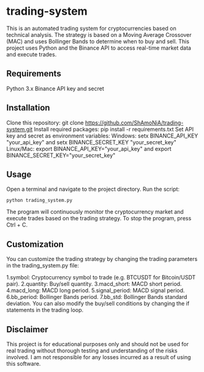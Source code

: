 # trading-system

This is an automated trading system for cryptocurrencies based on technical analysis. The strategy is based on a Moving Average Crossover (MAC) and uses Bollinger Bands to determine when to buy and sell. This project uses Python and the Binance API to access real-time market data and execute trades.

## Requirements
Python 3.x
Binance API key and secret
## Installation
Clone this repository: git clone https://github.com/ShAmoNiA/trading-system.git
Install required packages: pip install -r requirements.txt
Set API key and secret as environment variables:
Windows: setx BINANCE_API_KEY "your_api_key" and setx BINANCE_SECRET_KEY "your_secret_key"
Linux/Mac: export BINANCE_API_KEY="your_api_key" and export BINANCE_SECRET_KEY="your_secret_key"
## Usage
Open a terminal and navigate to the project directory.
Run the script:
```
python trading_system.py
```
The program will continuously monitor the cryptocurrency market and execute trades based on the trading strategy.
To stop the program, press Ctrl + C.
## Customization
You can customize the trading strategy by changing the trading parameters in the trading_system.py file:

1.symbol: Cryptocurrency symbol to trade (e.g. BTCUSDT for Bitcoin/USDT pair).
2.quantity: Buy/sell quantity.
3.macd_short: MACD short period.
4.macd_long: MACD long period.
5.signal_period: MACD signal period.
6.bb_period: Bollinger Bands period.
7.bb_std: Bollinger Bands standard deviation.
You can also modify the buy/sell conditions by changing the if statements in the trading loop.

## Disclaimer
This project is for educational purposes only and should not be used for real trading without thorough testing and understanding of the risks involved. I am not responsible for any losses incurred as a result of using this software.
